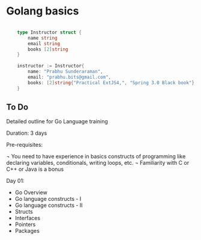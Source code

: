 # Golang basics


```go

	type Instructor struct {
		name string
		email string
		books [2]string
	}
	
	instructor := Instructor{
		name: "Prabhu Sunderaraman", 
		email: "prabhu.bits@gmail.com", 
		books: [2]string{"Practical ExtJS4,", "Spring 3.0 Black book"},
	}

```

## To Do

Detailed outline for Go Language training

Duration: 3 days

Pre-requisites:

¬	You need to have experience in basics constructs of programming like declaring variables, conditionals, writing loops, etc.
¬	Familiarity with C or C++ or Java is a bonus


Day 01:

* Go Overview
* Go language constructs - I
* Go language constructs - II
* Structs
* Interfaces
* Pointers
* Packages

